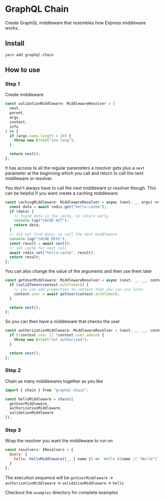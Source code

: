 # GraphQL Chain

Create GraphQL middleware that resembles how Express middleware works.

## Install

```
yarn add graphql-chain
```

## How to use

### Step 1

Create middleware

```js
const validationMiddleware: MiddlewareResolver = (
  next,
  parent,
  args,
  context,
  info
) => {
  if (args.name.length > 10) {
    throw new Error("too long");
  }

  return next();
};
```

It has access to all the regular parameters a resolver gets plus a `next` parameter at the beginning which you call and return to call the next middleware or resolver.

You don't always have to call the next middleware or resolver though. This can be helpful if you want create a caching middleware:

```js
const cachingMiddleware: MiddlewareResolver = async (next, _, args) => {
  const data = await redis.get("hello:cache");
  if (data) {
    // found data in the cache, so return early
    console.log("CACHE HIT");
    return data;
  }
  // did not find data, so call the next middleware
  console.log("CACHE MISS");
  const result = await next();
  // set cache for next call
  await redis.set("hello:cache", result);
  return result;
};
```

You can also change the value of the arguments and then use them later

```js
const getUserMiddleware: MiddlewareResolver = async (next, _, __, context) => {
  if (validToken(context.authToken)) {
    // you can add properties to context that you can use later
    context.user = await getUser(context.authToken);
  }

  return next();
};
```

So you can then have a middleware that checks the user

```js
const authorizationMiddleware: MiddlewareResolver = (next, _, __, context) => {
  if (!context.user || !context.user.admin) {
    throw new Error("not authorized");
  }

  return next();
};
```

### Step 2

Chain as many middlewares together as you like

```js
import { chain } from "graphql-chain";

const helloMiddleware = chain([
  getUserMiddleware,
  authorizationMiddleware,
  validationMiddleware
]);
```

### Step 3

Wrap the resolver you want the middleware to run on

```js
const resolvers: IResolvers = {
  Query: {
    hello: helloMiddleware((_, { name }) => `Hello ${name || "World"}`)
  }
};
```

The execution sequence will be `getUserMiddleware` -> `authorizationMiddleware` -> `validationMiddleware` -> `hello`

Checkout the `examples` directory for complete examples
